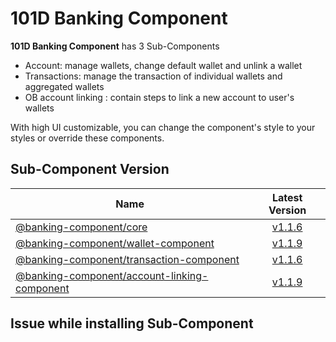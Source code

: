 # 101D Banking Component

<b>101D Banking Component</b> has 3 Sub-Components

- Account: manage wallets, change default wallet and unlink a wallet
- Transactions: manage the transaction of individual wallets and aggregated wallets
- OB account linking : contain steps to link a new account to user's wallets

With high UI customizable, you can change the component's style to your styles or override these components.

## Sub-Component Version

| Name                                                                                |                Latest Version                 |
| ----------------------------------------------------------------------------------- | :-------------------------------------------: |
| [@banking-component/core](/packages/core)                                           |           [v1.1.6](/packages/core)            |
| [@banking-component/wallet-component](/packages/wallet-component)                   |     [v1.1.9](/packages/wallet-component)      |
| [@banking-component/transaction-component](/packages/transaction-component)         |   [v1.1.6](/packages/transaction-component)   |
| [@banking-component/account-linking-component](/packages/account-linking-component) | [v1.1.9](/packages/account-linking-component) |

## Issue while installing Sub-Component
